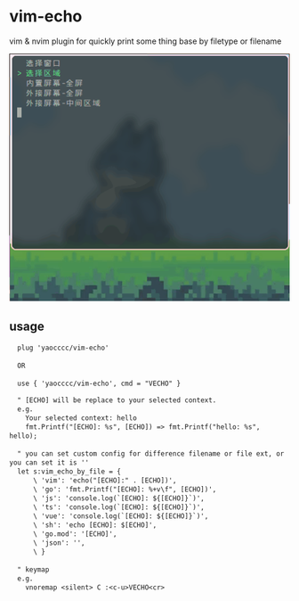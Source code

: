 # vim-echo

vim & nvim plugin for quickly print some thing base by filetype or filename

![avatar](./show.gif)

## usage

```plantext
  plug 'yaocccc/vim-echo'

  OR

  use { 'yaocccc/vim-echo', cmd = "VECHO" }
```

```options
  " [ECHO] will be replace to your selected context.
  e.g. 
    Your selected context: hello
    fmt.Printf("[ECHO]: %s", [ECHO]) => fmt.Printf("hello: %s", hello);

  " you can set custom config for difference filename or file ext, or you can set it is ''
  let s:vim_echo_by_file = {
      \ 'vim': 'echo("[ECHO]:" . [ECHO])',
      \ 'go': 'fmt.Printf("[ECHO]: %+v\f", [ECHO])',
      \ 'js': 'console.log(`[ECHO]: ${[ECHO]}`)',
      \ 'ts': 'console.log(`[ECHO]: ${[ECHO]}`)',
      \ 'vue': 'console.log(`[ECHO]: ${[ECHO]}`)',
      \ 'sh': 'echo [ECHO]: $[ECHO]',
      \ 'go.mod': '[ECHO]',
      \ 'json': '',
      \ }

  " keymap
  e.g.
    vnoremap <silent> C :<c-u>VECHO<cr>
```
